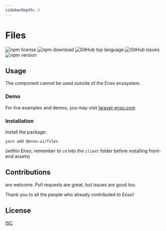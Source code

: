 ```yaml
---
sidebarDepth: 3
---
```


# Files

![npm license](https://img.shields.io/npm/l/@enso-ui/files.svg) 
![npm download](https://img.shields.io/npm/dm/@enso-ui/files.svg) 
![GitHub top language](https://img.shields.io/github/languages/top/enso-ui/files.svg) 
![GitHub issues](https://img.shields.io/github/issues/enso-ui/files.svg) 
![npm version](https://img.shields.io/npm/v/@enso-ui/files.svg) 

## Usage
The component cannot be used outside of the Enso ecosystem.

### Demo

For live examples and demos, you may visit [laravel-enso.com](https://www.laravel-enso.com)

### Installation

Install the package:
```
yarn add @enso-ui/files
```

(within Enso, remember to `cd` into the `client` folder before installing front-end assets)

## Contributions

are welcome. Pull requests are great, but issues are good too.

Thank you to all the people who already contributed to Enso!

## License

[ISC](https://opensource.org/licenses/ISC)

